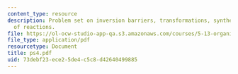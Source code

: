 ```yaml
---
content_type: resource
description: Problem set on inversion barriers, transformations, syntheses, and products
  of reactions.
file: https://ol-ocw-studio-app-qa.s3.amazonaws.com/courses/5-13-organic-chemistry-ii-fall-2003/73debf23ece25de4c5c8d42640499885_ps4.pdf
file_type: application/pdf
resourcetype: Document
title: ps4.pdf
uid: 73debf23-ece2-5de4-c5c8-d42640499885
---
```

